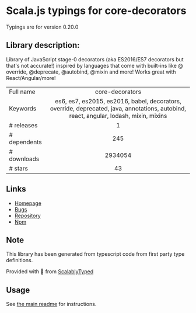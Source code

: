 
# Scala.js typings for core-decorators

Typings are for version 0.20.0

## Library description:
Library of JavaScript stage-0 decorators (aka ES2016/ES7 decorators but that's not accurate!) inspired by languages that come with built-ins like @​override, @​deprecate, @​autobind, @​mixin and more! Works great with React/Angular/more!

|                    |                 |
| ------------------ | :-------------: |
| Full name          | core-decorators |
| Keywords           | es6, es7, es2015, es2016, babel, decorators, override, deprecated, java, annotations, autobind, react, angular, lodash, mixin, mixins |
| # releases         | 1 |
| # dependents       | 245 |
| # downloads        | 2934054 |
| # stars            | 43 |

## Links
- [Homepage](https://github.com/jayphelps/core-decorators.js)
- [Bugs](https://github.com/jayphelps/core-decorators.js/issues)
- [Repository](https://github.com/jayphelps/core-decorators.js)
- [Npm](https://www.npmjs.com/package/core-decorators)
    


## Note
This library has been generated from typescript code from first party type definitions.

Provided with :purple_heart: from [ScalablyTyped](https://github.com/oyvindberg/ScalablyTyped)

## Usage
See [the main readme](../../readme.md) for instructions.


